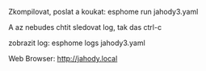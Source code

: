 Zkompilovat, poslat a koukat:
esphome run jahody3.yaml

A az nebudes chtit sledovat log, tak das ctrl-c


zobrazit log:
esphome logs jahody3.yaml

Web Browser:
http://jahody.local

